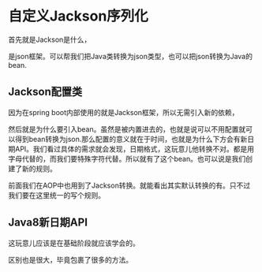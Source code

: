 # 自定义Jackson序列化

首先就是Jackson是什么，

是json框架。可以帮我们把Java类转换为json类型，也可以把json转换为Java的bean.

## Jackson配置类

因为在spring boot内部使用的就是Jackson框架，所以无需引入新的依赖，



然后就是为什么要引入bean。虽然是被内置进去的，也就是说可以不用配置就可以得到bean转换为json.那么配置的意义就在于时间，也就是为什么下方会有新日期API。我们看过具体的需求就会发现，日期格式，这玩意儿他转换不对。都是用字母代替的，而我们要特殊字符代替。所以就有了这个bean。也可以说是我们创建了新的规则。

前面我们在AOP中也用到了Jackson转换。就能看出其实默认转换的有。只不过我们要在这里统一的写个规则。

## Java8新日期API

这玩意儿应该是在基础阶段就应该学会的。

区别也是很大，毕竟包裹了很多的方法。

